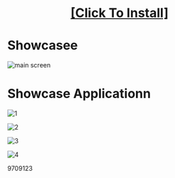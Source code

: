 <H1 align=center><a href="https://bit.ly/3Sz7iLE">[Click To Install]</a></H1>

# Showcasee

![main screen](https://i.postimg.cc/kgQyTnzh/298943317-3f657e71-ad45-4ce2-b4f0-ed89468e8a11.png)


# Showcase Applicationn

![1](https://i.postimg.cc/nL1nkDnS/298943345-3afd2e75-060f-40b6-9d66-2700de6461a9.png)

![2](https://i.postimg.cc/hPJx5Sz1/298943368-dabc08cd-8bac-4b3a-83fe-1eb2e8ccebcb.png)

![3](https://i.postimg.cc/Y9hYBkD7/298943391-233b40ef-e536-4eee-acd6-af006b208255.png)

![4](https://i.postimg.cc/HsjKv79v/298943412-d46ad4c5-0e8d-45d6-8376-c3e08997b8ee.png)

9709123
